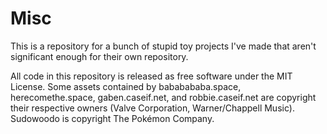 # Misc

This is a repository for a bunch of stupid toy projects I've made that aren't significant enough for their own
repository.

All code in this repository is released as free software under the MIT License. Some assets contained by
bababababa.space, herecomethe.space, gaben.caseif.net, and robbie.caseif.net are copyright their respective owners
(Valve Corporation, Warner/Chappell Music). Sudowoodo is copyright The Pokémon Company.
